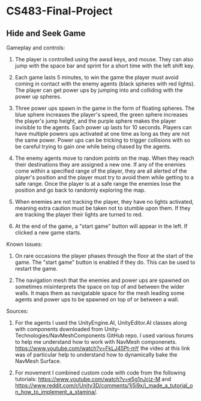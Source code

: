 # CS483-Final-Project

  Hide and Seek Game
-----------------------
      
Gameplay and controls: 
  1. The player is controlled using the awsd keys, and mouse. 
  They can also jump with the space bar and sprint for a short time with the left shift key. 
       
  2. Each game lasts 5 minutes, to win the game the player must avoid coming in contact with the enemy agents (black spheres with red lights). 
  The player can get power ups by jumping into and colliding with the power up spheres. 

  3. Three power ups spawn in the game in the form of floating spheres. The blue sphere increases the player's speed, the green sphere increases the player's         jump height, and the purple sphere makes the player invisible to the agents. Each power up lasts for 10 seconds. Players can have multiple powers ups               activated at one time as long as they are not the same power. Power ups can be tricking to trigger collisions with so be careful trying to gain one while           being chased by the agents. 

  4. The enemy agents move to random points on the map. When they reach their destinations they are assigned a new one. If any of the enemies come within a           specified range of the player, they are all alerted of the player's position and the player must try to avoid them while getting to a safe range. Once the           player is at a safe range the enemies lose the position and go back to randomly exploring the map. 

  5. When enemies are not tracking the player, they have no lights activated, meaning extra caution must be taken not to stumble upon them. If they are               tracking the player their lights are turned to red. 
    
  6. At the end of the game, a "start game" button will appear in the left. If clicked a new game starts. 



Known Issues: 

 1. On rare occasions the player phases through the floor at the start of the game. The "start game" button is enabled if they do. This can be used to restart        the game. 

2. The navigation mesh that the enemies and power ups are spawned on sometimes misinterprets the space on top of and between the wider walls. It maps them as       navigatable space for the mesh leading some agents and power ups to be spawned on top of or between a wall.  



Sources: 

1. For the agents I used the UnityEngine.AI, UnityEditor.AI classes along with components downloaded from Unity-Technologies/NavMeshComponents GitHub repo. I used various forums to help me understand how to work with NavMesh componenets. https://www.youtube.com/watch?v=FkLJ45Pt-mY the video at this link was of particular help to understand how to dynamically bake the NavMesh Surface. 

2. For movement I combined custom code with code from the following tutorials: https://www.youtube.com/watch?v=e5g1nJcjz-M and https://www.reddit.com/r/Unity3D/comments/1j5i9x/i_made_a_tutorial_on_how_to_implement_a_stamina/. 

